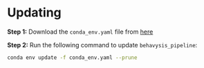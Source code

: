 # Updating

**Step 1:**
Download the `conda_env.yaml` file from [here](https://github.com/tlee08/behavysis_pipeline/blob/main/conda_env.yaml)

**Step 2:**
Run the following command to update `behavysis_pipeline`:

```zsh
conda env update -f conda_env.yaml --prune
```
